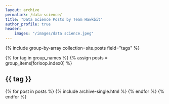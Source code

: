 ```yaml
---
layout: archive
permalink: /data-science/
title: "Data Science Posts by Team Hawkbit"
author_profile: true
header:
    images: "/images/data science.jpeg"
---
```


{% include group-by-array collection=site.posts field="tags" %}

{% for tag in group_names %}
  {% assign posts = group_items[forloop.index0] %}
  <h2 id="{{ tag | slugify }}" class="archive__subtitle">{{ tag }}</h2>
  {% for post in posts %}
    {% include archive-single.html %}
  {% endfor %}
{% endfor %}
